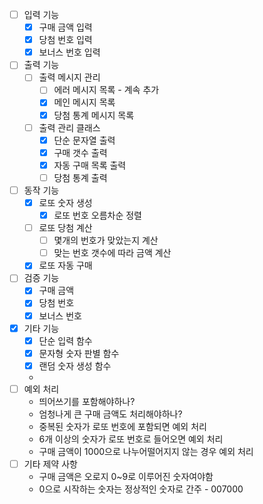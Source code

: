 - [ ]  입력 기능
    - [x]  구매 금액 입력
    - [x]  당첨 번호 입력
    - [x]  보너스 번호 입력
- [ ]  출력 기능
    - [ ]  출력 메시지 관리
        - [ ]  에러 메시지 목록 - 계속 추가
        - [x]  메인 메시지 목록
        - [x]  당첨 통계 메시지 목록
    - [ ]  출력 관리 클래스
        - [x]  단순 문자열 출력
        - [x]  구매 갯수 출력
        - [x]  자동 구매 목록 출력
        - [ ]  당첨 통계 출력
- [ ]  동작 기능
    - [x]  로또 숫자 생성
        - [x]  로또 번호 오름차순 정렬
    - [ ]  로또 당첨 계산
        - [ ]  몇개의 번호가 맞았는지 계산
        - [ ]  맞는 번호 갯수에 따라 금액 계산
    - [x]  로또 자동 구매
- [ ]  검증 기능
    - [x]  구매 금액
    - [x]  당첨 번호
    - [x]  보너스 번호
- [x]  기타 기능
    - [x]  단순 입력 함수
    - [x]  문자형 숫자 판별 함수
    - [x]  랜덤 숫자 생성 함수
    - 
- [ ]  예외 처리
    - 띄어쓰기를 포함해야하나?
    - 엄청나게 큰 구매 금액도 처리해야하나?
    - 중복된 숫자가 로또 번호에 포함되면 예외 처리
    - 6개 이상의 숫자가 로또 번호로 들어오면 예외 처리
    - 구매 금액이 1000으로 나누어떨어지지 않는 경우 예외 처리
- [ ]  기타 제약 사항
    -  구매 금액은 오로지 0~9로 이루어진 숫자여야함
    -  0으로 시작하는 숫자는 정상적인 숫자로 간주 - 007000
